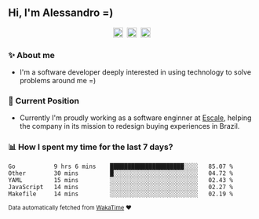 ## Hi, I'm Alessandro =)

<p align="center">
  <a href="https://www.linkedin.com/in/alessandro-costa-dev/"><img src="https://img.shields.io/badge/-alessandro--costa--dev-%233f7ec6?style=flat-square&logo=Linkedin&logoColor=white" height="20"/></a>&nbsp;&nbsp;<a href="https://medium.com/@alessandro_costa"><img src="https://img.shields.io/badge/-%40alessandro__costa-%20black?style=flat-square&logo=Medium" height="20"/></a>&nbsp;&nbsp;<a href="mailto:alessandro96fc@gmail.com"><img src="https://img.shields.io/badge/-alessandro96fc%40gmail.com-%23c14438?style=flat-square&logo=Gmail&logoColor=white" height="20"/></a>
</p>

### :sparkles: About me

- I'm a software developer deeply interested in using technology to solve problems around me =)

### :office: Current Position 

-  Currently I'm proudly working as a software enginner at [Escale](https://github.com/escaletech), helping the company in its mission to redesign buying experiences in Brazil.

### :bar_chart: How I spent my time for the last 7 days?

<!--START_SECTION:waka-->
```text
Go           9 hrs 6 mins    █████████████████████░░░░   85.07 % 
Other        30 mins         █░░░░░░░░░░░░░░░░░░░░░░░░   04.72 % 
YAML         15 mins         ░░░░░░░░░░░░░░░░░░░░░░░░░   02.43 % 
JavaScript   14 mins         ░░░░░░░░░░░░░░░░░░░░░░░░░   02.27 % 
Makefile     14 mins         ░░░░░░░░░░░░░░░░░░░░░░░░░   02.19 %
```
<!--END_SECTION:waka-->

<sub>Data automatically fetched from [WakaTime](https://wakatime.com/) :heart:</sub>
